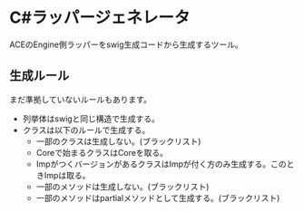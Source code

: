 # C#ラッパージェネレータ

ACEのEngine側ラッパーをswig生成コードから生成するツール。

## 生成ルール

まだ準拠していないルールもあります。

* 列挙体はswigと同じ構造で生成する。
* クラスは以下のルールで生成する。
    * 一部のクラスは生成しない。(ブラックリスト)
    * Coreで始まるクラスはCoreを取る。
    * ImpがつくバージョンがあるクラスはImpが付く方のみ生成する。このときImpは取る。
    * 一部のメソッドは生成しない。(ブラックリスト)
    * 一部のメソッドはpartialメソッドとして生成する。(ブラックリスト)